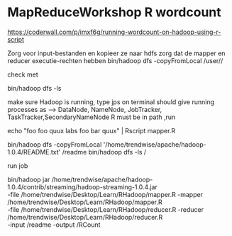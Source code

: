# MapReduceWorkshop R wordcount

https://coderwall.com/p/imxf6g/running-wordcount-on-hadoop-using-r-script

Zorg voor input-bestanden en kopieer ze naar hdfs
zorg dat de mapper en reducer executie-rechten hebben
bin/hadoop dfs -copyFromLocal <input-bestandendir> /user/<gebruiker>/<input-bestandendir>

check met 



bin/hadoop dfs -ls


make sure Hadoop is running, type jps on terminal
should give running processes as --> DataNode, NameNode, JobTracker, TaskTracker,SecondaryNameNode
R must be in path ,run


echo "foo foo quux labs foo bar quux" | Rscript mapper.R 


bin/hadoop dfs -copyFromLocal '/home/trendwise/apache/hadoop-1.0.4/README.txt'  /readme
bin/hadoop dfs -ls /

run job

bin/hadoop jar /home/trendwise/apache/hadoop-1.0.4/contrib/streaming/hadoop-streaming-1.0.4.jar \
-file  /home/trendwise/Desktop/Learn/RHadoop/mapper.R  -mapper /home/trendwise/Desktop/Learn/RHadoop/mapper.R \
-file /home/trendwise/Desktop/Learn/RHadoop/reducer.R  -reducer /home/trendwise/Desktop/Learn/RHadoop/reducer.R \
-input /readme -output /RCount
